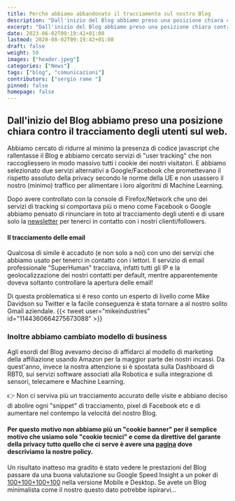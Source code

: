 ```yaml
---
title: Perchè abbiamo abbandonato il tracciamento sul nostro Blog
description: "Dall'inizio del Blog abbiamo preso una posizione chiara contro il tracciamento sul web e da quando ci siamo resi conto che il nostro vecchio fornitore di dati utente si comportava più o meno come Facebook o Google abbiamo pensato di rinunciare in toto al tracciamento degli utenti e di usare solo la newsletter per tenerci in contatto con chi ci segue dal 2018."
excerpt: "Dall'inizio del Blog abbiamo preso una posizione chiara contro il tracciamento sul web e da quando ci siamo resi conto che il nostro vecchio fornitore di dati utente si comportava più o meno come Facebook o Google abbiamo pensato di rinunciare in toto al tracciamento degli utenti e di usare solo la newsletter per tenerci in contatto con chi ci segue dal 2018..."
date: 2023-06-02T09:19:42+01:00
lastmod: 2020-08-02T09:19:42+01:00
draft: false
weight: 50
images: ["header.jpeg"]
categories: ["News"]
tags: ["blog", "comunicazioni"]
contributors: ["sergio rame "]
pinned: false
homepage: false
---
```


## Dall'inizio del Blog abbiamo preso una posizione chiara contro il tracciamento degli utenti sul web.


Abbiamo cercato di ridurre al minimo la presenza di codice javascript che rallentasse il Blog e abbiamo cercato servizi di "user tracking" che non raccogliessero in modo massivo tutti i cookie dei nostri visitatori. E abbiamo selezionato due servizi alternativi a Google/Facebook che promettevano il rispetto assoluto della privacy secondo le norme della UE e non usassero il nostro (minimo) traffico per alimentare i loro algoritmi di Machine Learning.

Dopo avere controllato con la console di Firefox/Network che uno dei servizi di tracking si comportava più o meno come Facebook o Google abbiamo pensato di rinunciare in toto al tracciamento degli utenti e di usare solo la [newsletter](https://www.robotdazero.it/newsletter/) per tenerci in contatto con i nostri clienti/followers.

#### Il tracciamento delle email

Qualcosa di simile è accaduto (e non solo a noi) con uno dei servizi che abbiamo usato per tenerci in contatto con i lettori. Il servizio di email professionale "SuperHuman" tracciava, infatti tutti gli IP e la geolocalizzazione dei nostri contatti per default, mentre apparentemente doveva soltanto controllare la apertura delle email!

Di questa problematica si è reso conto un esperto di livello come Mike Davidson su Twitter e la facile conseguenza è stata tornare a al nostro solito Gmail aziendale.
{{< tweet user="mikeindustries" id="1144360664275673088" >}}

### Inoltre abbiamo cambiato modello di business

Agli esordi del Blog avevamo deciso di affidarci al modello di marketing della affiliazione usando Amazon per la maggior parte dei nostri incassi. Da quest'anno, invece la nostra attenzione si è spostata sulla Dashboard di RBT0, sui servizi software associati alla Robotica e sulla integrazione di sensori, telecamere e Machine Learning.

<div class="alert alert-doks d-flexflex-shrink-1" role="alert">
👉 Non ci serviva più un tracciamento accurato delle visite e abbiano deciso di abolire ogni "snippet" di tracciamento, pixel di Facebook etc e di aumentare nel contempo la velocità del nostro Blog.
</div>

#### Per questo motivo non abbiamo più un "cookie banner" per il semplice motivo che usiamo solo "cookie tecnici" e come da direttive del garante della privacy tutto quello che ci serve è avere una <a href="https://www.robotdazero.it/privacy/" target="_blank" rel="noopener">pagina</a> dove descriviamo la nostre policy.

Un risultato inatteso ma gradito è stato vedere le prestazioni del Blog passare da una buona valutazione su Google Speed Insight a un poker di [100+100+100+100](https://pagespeed.web.dev/analysis/https-www-robotdazero-it/y2yp1eooyr?form_factor=mobile) nella versione Mobile e Desktop. Se avete un Blog minimalista come il nostro questo dato potrebbe ispirarvi...





